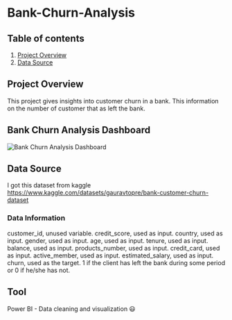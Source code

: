 # Bank-Churn-Analysis

## Table of contents
1. [Project Overview](#project-overview)
2. [Data Source](#data-source)
   
## Project Overview
This project gives insights into customer churn in a bank. This information on the number of customer that as left the bank.

## Bank Churn Analysis Dashboard

![Bank Churn Analysis Dashboard](https://github.com/Kijem45/Bank-Churn-Analysis/assets/147368327/c4158520-dd22-4ff7-bc62-7c656fcfbdbd)

## Data Source
I got this dataset from kaggle
https://www.kaggle.com/datasets/gauravtopre/bank-customer-churn-dataset

### Data Information
customer_id, unused variable.
credit_score, used as input.
country, used as input.
gender, used as input.
age, used as input.
tenure, used as input.
balance, used as input.
products_number, used as input.
credit_card, used as input.
active_member, used as input.
estimated_salary, used as input.
churn, used as the target. 1 if the client has left the bank during some period or 0 if he/she has not.


## Tool
Power BI - Data cleaning and visualization
😃

